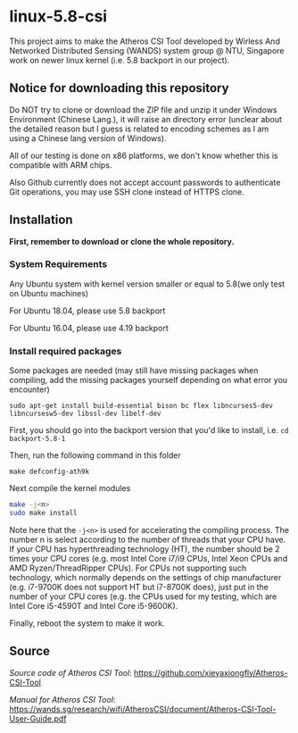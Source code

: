 # linux-5.8-csi
This project aims to make the Atheros CSI Tool developed by Wirless And Networked Distributed Sensing (WANDS) system group @ NTU, Singapore work on newer linux kernel (i.e. 5.8 backport in our project).

## Notice for downloading this repository

Do NOT try to clone or download the ZIP file and unzip it under Windows Environment (Chinese Lang.), it will raise an directory error (unclear about the detailed reason but I guess is related to encoding schemes as I am using a Chinese lang version of Windows).

All of our testing is done on x86 platforms, we don't know whether this is compatible with ARM chips.

Also Github currently does not accept account passwords to authenticate Git operations, you may use SSH clone instead of HTTPS clone.

## Installation
**First, remember to download or clone the whole repository.**

### System Requirements
Any Ubuntu system with kernel version smaller or equal to 5.8(we only test on Ubuntu machines)

For Ubuntu 18.04, please use 5.8 backport

For Ubuntu 16.04, please use 4.19 backport

### Install required packages
Some packages are needed (may still have missing packages when compiling, add the missing packages yourself depending on what error you encounter)

`sudo apt-get install build-essential bison bc flex libncurses5-dev libncursesw5-dev libssl-dev libelf-dev`

First, you should go into the backport version that you'd like to install, i.e. `cd backport-5.8-1`

Then, run the following command in this folder

`make defconfig-ath9k`

Next compile the kernel modules

```bash
make -j<n>
sudo make install
```

Note here that the `-j<n>` is used for accelerating the compiling process. The number n is select according to the number of threads that your CPU have. If your CPU has hyperthreading technology (HT), the number should be 2 times your CPU cores (e.g. most Intel Core i7/i9 CPUs, Intel Xeon CPUs and AMD Ryzen/ThreadRipper CPUs). For CPUs not supporting such technology, which normally depends on the settings of chip manufacturer (e.g. i7-9700K does not support HT but i7-8700K does), just put in the number of your CPU cores (e.g. the CPUs used for my testing, which are Intel Core i5-4590T and Intel Core i5-9600K).

Finally, reboot the system to make it work.

## Source

*Source code of Atheros CSI Tool*: https://github.com/xieyaxiongfly/Atheros-CSI-Tool

*Manual for Atheros CSI Tool*: https://wands.sg/research/wifi/AtherosCSI/document/Atheros-CSI-Tool-User-Guide.pdf
